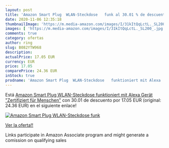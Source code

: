 ```yaml
---
layout: post
title: 'Amazon Smart Plug  WLAN-Steckdose   funk al 30.01 % de descuento'
date: 2020-11-06 12:35:18
thumbnailImage: 'https://m.media-amazon.com/images/I/31kItQqLctL._SL200_.jpg'
images: [ 'https://m.media-amazon.com/images/I/31kItQqLctL._SL200_.jpg' ]
comments: true
category: ofertas
author: ring
slug: B082YTW968
description:
actualPrice: 17.05 EUR
currency: EUR
price: 17.05
comparePrice: 24.36 EUR
inStock: true
prodname: 'Amazon Smart Plug  WLAN-Steckdose   funktioniert mit Alexa  Gerät "Zertifiziert für Menschen"'
---
```


Está [Amazon Smart Plug  WLAN-Steckdose   funktioniert mit Alexa  Gerät "Zertifiziert für Menschen"](https://www.amazon.de/dp/B082YTW968/?tag=tolees0ca-21) con 30.01 de descuento por 17.05 EUR (original: 24.36 EUR) en el siguiente enlace!

[![Amazon Smart Plug  WLAN-Steckdose   funk](https://m.media-amazon.com/images/I/31kItQqLctL._SL200_.jpg)](https://www.amazon.de/dp/B082YTW968/?tag=tolees0ca-21)

[Ver la oferta!!](https://www.amazon.de/dp/B082YTW968/?tag=tolees0ca-21)

Links participate in Amazon Associate program and might generate a comission on qualifying sales


